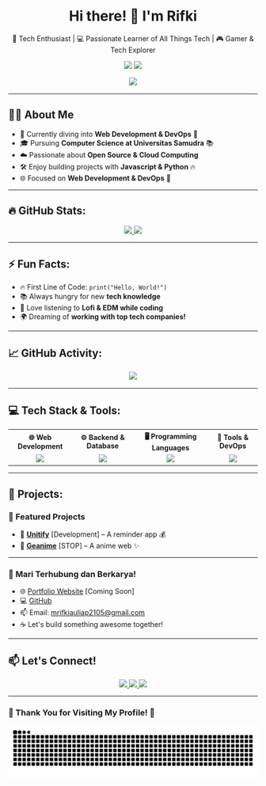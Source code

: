 <h1 align="center">Hi there! 👋 I'm Rifki</h1>
<p align="center">
  🚀 Tech Enthusiast | 💻 Passionate Learner of All Things Tech | 🎮 Gamer & Tech Explorer  
</p>
<p align="center">
  <img src="https://img.shields.io/github/followers/Mrifkiauliap?style=social" />
  <img src="https://img.shields.io/github/stars/Mrifkiauliap?style=social" />
</p>

<p align="center">
  <img src="https://readme-typing-svg.herokuapp.com?font=Fira+Code&size=22&pause=1000&color=38C6F7&center=true&width=600&lines=Hi+There!+I'm+Rifki;Web+Developer+%2B+DevOps+Enthusiast;Passionate+about+Open+Source+and+Tech+Community;Currently+Exploring+AI+and+Machine+Learning;Love+Building+Cool+and+Meaningful+Projects;Selalu+Semangat+Belajar+Hal+Baru!;Ayo+Bikin+Project+Keren+Bareng!" />
</p>

---

## 🧑‍💻 About Me  
- 🌱 Currently diving into **Web Development & DevOps** 🤖  
- 🎓 Pursuing **Computer Science at Universitas Samudra** 📚  
- ☁️ Passionate about **Open Source & Cloud Computing**  
- 🛠️ Enjoy building projects with **Javascript & Python** 🔥  
- 🌐 Focused on **Web Development & DevOps** 🚀  

---

## 🔥 GitHub Stats:
<p align="center">
  <a href="https://github.com/Mrifkiauliap">
    <img height="160" src="https://github-readme-stats.vercel.app/api?username=Mrifkiauliap&show_icons=true&theme=tokyonight" />
  </a>
  <a href="https://github.com/Mrifkiauliap">
    <img height="160" src="https://github-readme-stats.vercel.app/api/top-langs?username=Mrifkiauliap&layout=compact&langs_count=8&theme=tokyonight&card_width=320" />
  </a>
</p>

---

## ⚡ Fun Facts:
- 🔥 First Line of Code: `print("Hello, World!")`
- 📚 Always hungry for new **tech knowledge**
- 🎵 Love listening to **Lofi & EDM while coding**
- 🌍 Dreaming of **working with top tech companies!**

---

## 📈 GitHub Activity:
<p align="center">
  <img src="https://github-readme-activity-graph.vercel.app/graph?username=Mrifkiauliap&theme=github-dark" />
</p>

---

## 💻 Tech Stack & Tools:
<p align="center">
  <table>
    <tr>
      <th>🌐 Web Development</th>
      <th>⚙️ Backend & Database</th>
      <th>🖥️ Programming Languages</th>
      <th>🔧 Tools & DevOps</th>
    </tr>
    <tr>
      <td align="center">
        <img src="https://skillicons.dev/icons?i=html,css,js,vue" />
      </td>
      <td align="center">
        <img src="https://skillicons.dev/icons?i=php,laravel,mysql" />
      </td>
      <td align="center">
        <img src="https://skillicons.dev/icons?i=python,cpp,js" />
      </td>
      <td align="center">
        <img src="https://skillicons.dev/icons?i=npm,git,github,vscode,linux" />
      </td>
    </tr>
  </table>
</p>

---

## 🚀 Projects:
### 🌟 Featured Projects
- 🔹 [**Unitify**](https://github.com/Mrifkiauliap/Unitify) [Development] – A reminder app 💰
- 🔹 [**Geanime**](https://github.com/Mrifkiauliap/Geanime) [STOP] – A anime web ✨

---

### 🚀 Mari Terhubung dan Berkarya!
- 🌐 [Portfolio Website](https://your-portfolio-link.com) [Coming Soon]
- 💻 [GitHub](https://github.com/Mrifkiauliap)
- 📫 Email: mrifkiauliap2105@gmail.com
- ☕ Let's build something awesome together!

---

## 📫 Let's Connect!
<p align="center">
  <a href="https://www.linkedin.com/in/muhammad-rifki-aulia-pratama-813b64236">
    <img src="https://img.shields.io/badge/LinkedIn-Connect-blue?style=for-the-badge&logo=linkedin" />
  </a>
  <a href="https://twitter.com/mrifkiauliap05">
    <img src="https://img.shields.io/badge/Twitter-Follow-blue?style=for-the-badge&logo=twitter" />
  </a>
  <a href="https://www.instagram.com/mrifkiauliap05/">
    <img src="https://img.shields.io/badge/Instagram-Follow-E4405F?style=for-the-badge&logo=instagram&logoColor=white" />
  </a>
</p>

---

### 🎉 Thank You for Visiting My Profile! 🎉  

<img src="https://raw.githubusercontent.com/Mrifkiauliap/Mrifkiauliap/main/assets/snake.svg" alt="Snake animation"/>
